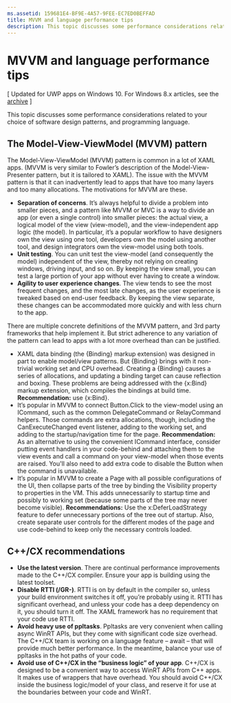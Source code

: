 ```yaml
---
ms.assetid: 159681E4-BF9E-4A57-9FEE-EC7ED0BEFFAD
title: MVVM and language performance tips
description: This topic discusses some performance considerations related to your choice of software design patterns, and programming language.
---
```

# MVVM and language performance tips

\[ Updated for UWP apps on Windows 10. For Windows 8.x articles, see the [archive](http://go.microsoft.com/fwlink/p/?linkid=619132) \]

This topic discusses some performance considerations related to your choice of software design patterns, and programming language.

## The Model-View-ViewModel (MVVM) pattern

The Model-View-ViewModel (MVVM) pattern is common in a lot of XAML apps. (MVVM is very similar to Fowler’s description of the Model-View-Presenter pattern, but it is tailored to XAML). The issue with the MVVM pattern is that it can inadvertently lead to apps that have too many layers and too many allocations. The motivations for MVVM are these.

-   **Separation of concerns**. It’s always helpful to divide a problem into smaller pieces, and a pattern like MVVM or MVC is a way to divide an app (or even a single control) into smaller pieces: the actual view, a logical model of the view (view-model), and the view-independent app logic (the model). In particular, it’s a popular workflow to have designers own the view using one tool, developers own the model using another tool, and design integrators own the view-model using both tools.
-   **Unit testing**. You can unit test the view-model (and consequently the model) independent of the view, thereby not relying on creating windows, driving input, and so on. By keeping the view small, you can test a large portion of your app without ever having to create a window.
-   **Agility to user experience changes**. The view tends to see the most frequent changes, and the most late changes, as the user experience is tweaked based on end-user feedback. By keeping the view separate, these changes can be accommodated more quickly and with less churn to the app.

There are multiple concrete definitions of the MVVM pattern, and 3rd party frameworks that help implement it. But strict adherence to any variation of the pattern can lead to apps with a lot more overhead than can be justified.

-   XAML data binding (the {Binding} markup extension) was designed in part to enable model/view patterns. But {Binding} brings with it non-trivial working set and CPU overhead. Creating a {Binding} causes a series of allocations, and updating a binding target can cause reflection and boxing. These problems are being addressed with the {x:Bind} markup extension, which compiles the bindings at build time. **Recommendation:** use {x:Bind}.
-   It’s popular in MVVM to connect Button.Click to the view-model using an ICommand, such as the common DelegateCommand or RelayCommand helpers. Those commands are extra allocations, though, including the CanExecuteChanged event listener, adding to the working set, and adding to the startup/navigation time for the page. **Recommendation:** As an alternative to using the convenient ICommand interface, consider putting event handlers in your code-behind and attaching them to the view events and call a command on your view-model when those events are raised. You'll also need to add extra code to disable the Button when the command is unavailable.
-   It’s popular in MVVM to create a Page with all possible configurations of the UI, then collapse parts of the tree by binding the Visibility property to properties in the VM. This adds unnecessarily to startup time and possibly to working set (because some parts of the tree may never become visible). **Recommendations:** Use the x:DeferLoadStrategy feature to defer unnecessary portions of the tree out of startup. Also, create separate user controls for the different modes of the page and use code-behind to keep only the necessary controls loaded.

## C++/CX recommendations

-   **Use the latest version**. There are continual performance improvements made to the C++/CX compiler. Ensure your app is building using the latest toolset.
-   **Disable RTTI (/GR-)**. RTTI is on by default in the compiler so, unless your build environment switches it off, you’re probably using it. RTTI has significant overhead, and unless your code has a deep dependency on it, you should turn it off. The XAML framework has no requirement that your code use RTTI.
-   **Avoid heavy use of ppltasks**. Ppltasks are very convenient when calling async WinRT APIs, but they come with significant code size overhead. The C++/CX team is working on a language feature – await – that will provide much better performance. In the meantime, balance your use of ppltasks in the hot paths of your code.
-   **Avoid use of C++/CX in the “business logic” of your app**. C++/CX is designed to be a convenient way to access WinRT APIs from C++ apps. It makes use of wrappers that have overhead. You should avoid C++/CX inside the business logic/model of your class, and reserve it for use at the boundaries between your code and WinRT.

 

 






<!--HONumber=Jun16_HO1-->


